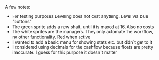 A few notes:
- For testing purposes Leveling does not cost anything. Level via blue "buttons"
- The green sprite adds a new shaft, until it is maxed at 16. Also no costs
- The white sprites are the managers. They only automate the workflow, no other functionality. Red when active
- I wanted to add a basic menu for showing stats etc. but didn´t get to it
- I considered using decimals for the cashflow because floats are pretty inaccurate. I guess for this purpose it doesn´t matter 